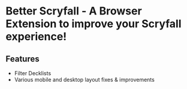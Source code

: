 # Better Scryfall - A Browser Extension to improve your Scryfall experience!

## Features

- Filter Decklists
- Various mobile and desktop layout fixes & improvements
